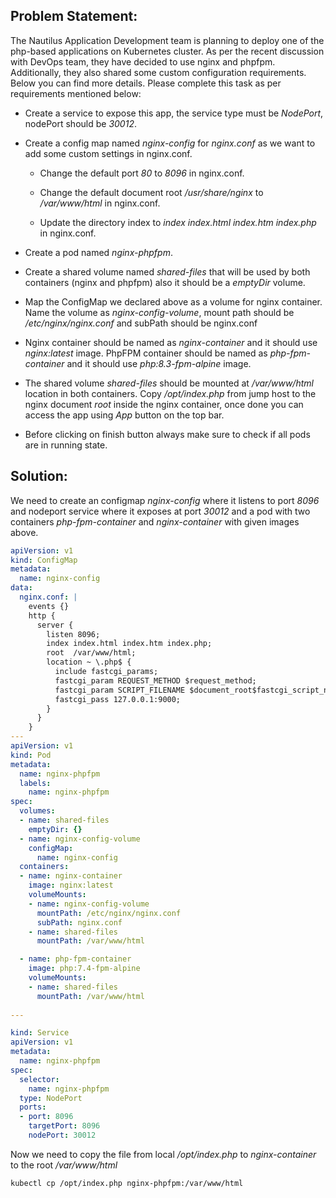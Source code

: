 ## Problem Statement:

The Nautilus Application Development team is planning to deploy one of the php-based applications on Kubernetes cluster. As per the recent discussion with DevOps team, they have decided to use nginx and phpfpm. Additionally, they also shared some custom configuration requirements. Below you can find more details. Please complete this task as per requirements mentioned below:



- Create a service to expose this app, the service type must be *NodePort*, nodePort should be *30012*.


- Create a config map named *nginx-config* for *nginx.conf* as we want to add some custom settings in nginx.conf.


     - Change the default port *80* to *8096* in nginx.conf.


     - Change the default document root */usr/share/nginx* to */var/www/html* in nginx.conf.


     - Update the directory index to *index  index.html index.htm index.php* in nginx.conf.


- Create a pod named *nginx-phpfpm*.


- Create a shared volume named *shared-files* that will be used by both containers (nginx and phpfpm) also it should be a *emptyDir* volume.


- Map the ConfigMap we declared above as a volume for nginx container. Name the volume as *nginx-config-volume*, mount path should be */etc/nginx/nginx.conf* and subPath should be nginx.conf


- Nginx container should be named as *nginx-container* and it should use *nginx:latest* image. PhpFPM container should be named as *php-fpm-container* and it should use *php:8.3-fpm-alpine* image.


- The shared volume *shared-files* should be mounted at */var/www/html* location in both containers. Copy */opt/index.php* from jump host to the nginx document *root* inside the nginx container, once done you can access the app using *App* button on the top bar.


- Before clicking on finish button always make sure to check if all pods are in running state.
## Solution:

We need to create an configmap _nginx-config_ where it listens to port _8096_ and nodeport service where it exposes at port _30012_ and a pod with two containers _php-fpm-container_ and _nginx-container_ with given images above.

```yaml
apiVersion: v1
kind: ConfigMap
metadata:
  name: nginx-config
data:
  nginx.conf: |
    events {} 
    http {
      server {
        listen 8096;
        index index.html index.htm index.php;
        root  /var/www/html;
        location ~ \.php$ {
          include fastcgi_params;
          fastcgi_param REQUEST_METHOD $request_method;
          fastcgi_param SCRIPT_FILENAME $document_root$fastcgi_script_name;
          fastcgi_pass 127.0.0.1:9000;
        }
      }
    }
---
apiVersion: v1
kind: Pod
metadata:
  name: nginx-phpfpm
  labels:
    name: nginx-phpfpm
spec:
  volumes: 
  - name: shared-files
    emptyDir: {}
  - name: nginx-config-volume
    configMap:
      name: nginx-config
  containers:
  - name: nginx-container
    image: nginx:latest
    volumeMounts:
    - name: nginx-config-volume
      mountPath: /etc/nginx/nginx.conf
      subPath: nginx.conf
    - name: shared-files
      mountPath: /var/www/html

  - name: php-fpm-container
    image: php:7.4-fpm-alpine
    volumeMounts:
    - name: shared-files
      mountPath: /var/www/html
    
---

kind: Service
apiVersion: v1
metadata:
  name: nginx-phpfpm
spec:
  selector:
    name: nginx-phpfpm
  type: NodePort
  ports:
  - port: 8096
    targetPort: 8096
    nodePort: 30012

```
Now we need to copy the file from local _/opt/index.php_ to _nginx-container_ to the root _/var/www/html_
```
kubectl cp /opt/index.php nginx-phpfpm:/var/www/html
```